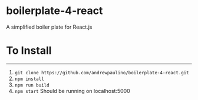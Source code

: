 # boilerplate-4-react
A simplified boiler plate for React.js

# To Install 
***
1. `git clone https://github.com/andrewpaulino/boilerplate-4-react.git`
2. `npm install`
3. `npm run build`
4. `npm start` Should be running on localhost:5000
